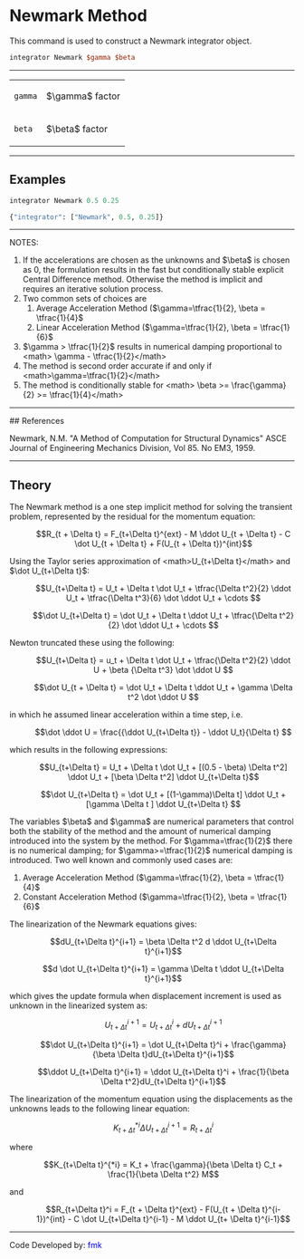 # Newmark Method

<p>This command is used to construct a Newmark integrator object.</p>

```tcl
integrator Newmark $gamma $beta
```
<hr />
<table>
<tbody>
<tr class="odd">
<td><p><code class="parameter-table-variable">gamma</code></p></td>
<td><p>$\gamma$ factor</p></td>
</tr>
<tr class="even">
<td><p><code class="parameter-table-variable">beta</code></p></td>
<td><p>$\beta$ factor</p></td>
</tr>
</tbody>
</table>
<hr />

## Examples

```tcl
integrator Newmark 0.5 0.25
```

```python
{"integrator": ["Newmark", 0.5, 0.25]}
```

<hr />
<p>NOTES:</p>
<ol>
<li>If the accelerations are chosen as the unknowns and
$\beta$ is chosen as 0, the formulation results
in the fast but conditionally stable explicit Central Difference method.
Otherwise the method is implicit and requires an iterative solution
process.</li>
<li>Two common sets of choices are
<ol>
<li>Average Acceleration Method ($\gamma=\tfrac{1}{2}, \beta
= \tfrac{1}{4}$</li>
<li>Linear Acceleration Method ($\gamma=\tfrac{1}{2}, \beta =
\tfrac{1}{6}$</li>
</ol></li>
<li>$\gamma &gt; \tfrac{1}{2}$ results in
numerical damping proportional to &lt;math&gt; \gamma -
\tfrac{1}{2}&lt;/math&gt;</li>
<li>The method is second order accurate if and only if
&lt;math&gt;\gamma=\tfrac{1}{2}&lt;/math&gt;</li>
<li>The method is conditionally stable for &lt;math&gt; \beta &gt;=
\frac{\gamma}{2} &gt;= \tfrac{1}{4}&lt;/math&gt;</li>
</ol>
<hr />
## References
<p>Newmark, N.M. "A Method of Computation for Structural Dynamics" ASCE
Journal of Engineering Mechanics Division, Vol 85. No EM3, 1959.</p>
<hr />

## Theory

<p>The Newmark method is a one step implicit method for solving the
transient problem, represented by the residual for the momentum
equation:</p>
<dl>
<dt></dt>
<dd>

$$R_{t + \Delta t} = F_{t+\Delta t}^{ext} - M \ddot U_{t +
\Delta t} - C \dot U_{t + \Delta t} + F(U_{t + \Delta
t})^{int}$$

</dd>
</dl>
<p>Using the Taylor series approximation of &lt;math&gt;U_{t+\Delta
t}&lt;/math&gt; and $\dot U_{t+\Delta t}$:</p>
<dl>
<dt></dt>
<dd>

$$U_{t+\Delta t} = U_t + \Delta t \dot U_t + \tfrac{\Delta
t^2}{2} \ddot U_t + \tfrac{\Delta t^3}{6} \dot \ddot U_t + \cdots
$$

</dd>
</dl>
<dl>
<dt></dt>
<dd>

$$\dot U_{t+\Delta t} = \dot U_t + \Delta t \ddot U_t +
\tfrac{\Delta t^2}{2} \dot \ddot U_t + \cdots $$

</dd>
</dl>
<p>Newton truncated these using the following:</p>
<dl>
<dt></dt>
<dd>

$$U_{t+\Delta t} = u_t + \Delta t \dot U_t + \tfrac{\Delta
t^2}{2} \ddot U + \beta {\Delta t^3} \dot \ddot U $$

</dd>
</dl>
<dl>
<dt></dt>
<dd>

$$\dot U_{t + \Delta t} = \dot U_t + \Delta t \ddot U_t +
\gamma \Delta t^2 \dot \ddot U $$

</dd>
</dl>
<p>in which he assumed linear acceleration within a time step, i.e.</p>
<dl>
<dt></dt>
<dd>

$$\dot \ddot U = \frac{{\ddot U_{t+\Delta t}} - \ddot
U_t}{\Delta t} $$

</dd>
</dl>
<p>which results in the following expressions:</p>
<dl>
<dt></dt>
<dd>

$$U_{t+\Delta t} = U_t + \Delta t \dot U_t + [(0.5 - \beta)
\Delta t^2] \ddot U_t + [\beta \Delta t^2] \ddot U_{t+\Delta
t}$$

</dd>
</dl>
<dl>
<dt></dt>
<dd>

$$\dot U_{t+\Delta t} = \dot U_t + [(1-\gamma)\Delta t] \ddot
U_t + [\gamma \Delta t ] \ddot U_{t+\Delta t} $$

</dd>
</dl>
<p>The variables $\beta$ and
$\gamma$ are numerical parameters that control
both the stability of the method and the amount of numerical damping
introduced into the system by the method. For
$\gamma=\tfrac{1}{2}$ there is no numerical
damping; for $\gamma&gt;=\tfrac{1}{2}$ numerical
damping is introduced. Two well known and commonly used cases are:</p>
<ol>
<li>Average Acceleration Method ($\gamma=\tfrac{1}{2}, \beta
= \tfrac{1}{4}$</li>
<li>Constant Acceleration Method ($\gamma=\tfrac{1}{2}, \beta
= \tfrac{1}{6}$</li>
</ol>
<p>The linearization of the Newmark equations gives:</p>
<dl>
<dt></dt>
<dd>

$$dU_{t+\Delta t}^{i+1} = \beta \Delta t^2 d \ddot U_{t+\Delta
t}^{i+1}$$

</dd>
</dl>
<dl>
<dt></dt>
<dd>

$$d \dot U_{t+\Delta t}^{i+1} = \gamma \Delta t \ddot
U_{t+\Delta t}^{i+1}$$

</dd>
</dl>
<p>which gives the update formula when displacement increment is used as
unknown in the linearized system as:</p>
<dl>
<dt></dt>
<dd>

$$U_{t+\Delta t}^{i+1} = U_{t+\Delta t}^i + dU_{t+\Delta
t}^{i+1}$$

</dd>
</dl>
<dl>
<dt></dt>
<dd>

$$\dot U_{t+\Delta t}^{i+1} = \dot U_{t+\Delta t}^i +
\frac{\gamma}{\beta \Delta t}dU_{t+\Delta t}^{i+1}$$

</dd>
</dl>
<dl>
<dt></dt>
<dd>

$$\ddot U_{t+\Delta t}^{i+1} = \ddot U_{t+\Delta t}^i +
\frac{1}{\beta \Delta t^2}dU_{t+\Delta t}^{i+1}$$

</dd>
</dl>
<p>The linearization of the momentum equation using the displacements as
the unknowns leads to the following linear equation:</p>
<dl>
<dt></dt>
<dd>

$$K_{t+\Delta t}^{*i} \Delta U_{t+\Delta t}^{i+1} =
R_{t+\Delta t}^i$$

</dd>
</dl>
<p>where</p>
<dl>
<dt></dt>
<dd>

$$K_{t+\Delta t}^{*i} = K_t + \frac{\gamma}{\beta \Delta t}
C_t + \frac{1}{\beta \Delta t^2} M$$

</dd>
</dl>
<p>and</p>
<dl>
<dt></dt>
<dd>

$$R_{t+\Delta t}^i = F_{t + \Delta t}^{ext} - F(U_{t + \Delta
t}^{i-1})^{int} - C \dot U_{t+\Delta t}^{i-1} - M \ddot U_{t+ \Delta
t}^{i-1}$$

</dd>
</dl>
<hr />
<p>Code Developed by: <span style="color:blue"> fmk
</span></p>
